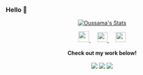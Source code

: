 ### Hello 👋

<p align="center">
  <a href="https://github.com/oussamam1" class="rich-diff-level-one">
    <img src="https://github-readme-stats.vercel.app/api?username=oussamam1" alt="Oussama's Stats" >
  </a>
</p>

<p align="center">
  <a href= "https://www.instagram.com/oussama_makh1/">
    <img src="https://img.icons8.com/ios-glyphs/30/3498DB/instagram-new.png" width="28px"/>
  </a>
  &emsp;
  <a href="https://www.linkedin.com/in/oussama-makhlouk/">
    <img src="https://img.icons8.com/ios-filled/256/3498DB/linkedin.svg" width="26px"/>
  </a>
  &emsp;
  <a href="https://twitter.com/OMakhlouk">
    <img src="https://img.icons8.com/android/24/3498DB/twitter.png" width="26px"/>
  </a>
  <br><br>
  <strong>Check out my work below!</strong>
  <br><br>
    <img src="https://badges.pufler.dev/visits/oussamam1/oussamam1">
    <img src="https://badges.pufler.dev/years/oussamam1">
    <img src="https://badges.pufler.dev/repos/oussamam1">
</p>


